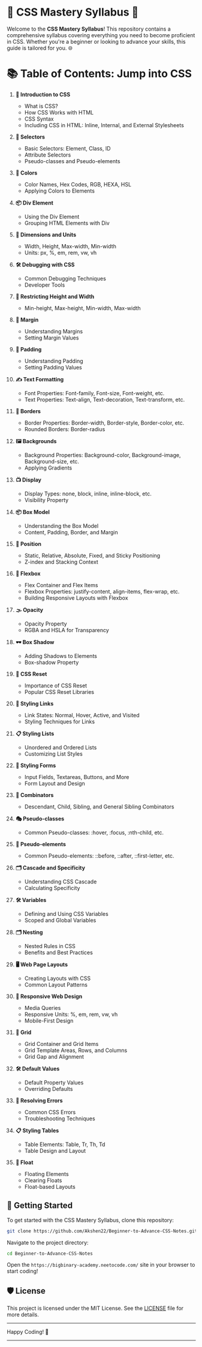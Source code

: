 # 🌟 CSS Mastery Syllabus 🌟

Welcome to the **CSS Mastery Syllabus**! This repository contains a comprehensive syllabus covering everything you need to become proficient in CSS. Whether you're a beginner or looking to advance your skills, this guide is tailored for you. 🌐

# 📚 Table of Contents: Jump into CSS

1. **📖 Introduction to CSS**
   - What is CSS?
   - How CSS Works with HTML
   - CSS Syntax
   - Including CSS in HTML: Inline, Internal, and External Stylesheets

2. **🎯 Selectors**
   - Basic Selectors: Element, Class, ID
   - Attribute Selectors
   - Pseudo-classes and Pseudo-elements

3. **🎨 Colors**
   - Color Names, Hex Codes, RGB, HEXA, HSL
   - Applying Colors to Elements

4. **📦 Div Element**
   - Using the Div Element
   - Grouping HTML Elements with Div

5. **📏 Dimensions and Units**
   - Width, Height, Max-width, Min-width
   - Units: px, %, em, rem, vw, vh

6. **🛠️ Debugging with CSS**
   - Common Debugging Techniques
   - Developer Tools

7. **📐 Restricting Height and Width**
   - Min-height, Max-height, Min-width, Max-width

8. **📏 Margin**
   - Understanding Margins
   - Setting Margin Values

9. **📏 Padding**
   - Understanding Padding
   - Setting Padding Values

10. **✍️ Text Formatting**
    - Font Properties: Font-family, Font-size, Font-weight, etc.
    - Text Properties: Text-align, Text-decoration, Text-transform, etc.

11. **🔲 Borders**
    - Border Properties: Border-width, Border-style, Border-color, etc.
    - Rounded Borders: Border-radius

12. **🖼️ Backgrounds**
    - Background Properties: Background-color, Background-image, Background-size, etc.
    - Applying Gradients

13. **📺 Display**
    - Display Types: none, block, inline, inline-block, etc.
    - Visibility Property

14. **📦 Box Model**
    - Understanding the Box Model
    - Content, Padding, Border, and Margin

15. **📍 Position**
    - Static, Relative, Absolute, Fixed, and Sticky Positioning
    - Z-index and Stacking Context

16. **📏 Flexbox**
    - Flex Container and Flex Items
    - Flexbox Properties: justify-content, align-items, flex-wrap, etc.
    - Building Responsive Layouts with Flexbox

17. **🌫️ Opacity**
    - Opacity Property
    - RGBA and HSLA for Transparency

18. **🕶️ Box Shadow**
    - Adding Shadows to Elements
    - Box-shadow Property

19. **🧹 CSS Reset**
    - Importance of CSS Reset
    - Popular CSS Reset Libraries

20. **🔗 Styling Links**
    - Link States: Normal, Hover, Active, and Visited
    - Styling Techniques for Links

21. **📋 Styling Lists**
    - Unordered and Ordered Lists
    - Customizing List Styles

22. **📝 Styling Forms**
    - Input Fields, Textareas, Buttons, and More
    - Form Layout and Design

23. **🧩 Combinators**
    - Descendant, Child, Sibling, and General Sibling Combinators

24. **🎭 Pseudo-classes**
    - Common Pseudo-classes: :hover, :focus, :nth-child, etc.

25. **🎨 Pseudo-elements**
    - Common Pseudo-elements: ::before, ::after, ::first-letter, etc.

26. **🗂️ Cascade and Specificity**
    - Understanding CSS Cascade
    - Calculating Specificity

27. **🛠️ Variables**
    - Defining and Using CSS Variables
    - Scoped and Global Variables

28. **🗂️ Nesting**
    - Nested Rules in CSS
    - Benefits and Best Practices

29. **🖥️ Web Page Layouts**
    - Creating Layouts with CSS
    - Common Layout Patterns

30. **📱 Responsive Web Design**
    - Media Queries
    - Responsive Units: %, em, rem, vw, vh
    - Mobile-First Design

31. **📐 Grid**
    - Grid Container and Grid Items
    - Grid Template Areas, Rows, and Columns
    - Grid Gap and Alignment

32. **🛠️ Default Values**
    - Default Property Values
    - Overriding Defaults

33. **🚫 Resolving Errors**
    - Common CSS Errors
    - Troubleshooting Techniques

34. **📋 Styling Tables**
    - Table Elements: Table, Tr, Th, Td
    - Table Design and Layout

35. **🌊 Float**
    - Floating Elements
    - Clearing Floats
    - Float-based Layouts

## 🔗 Getting Started
To get started with the CSS Mastery Syllabus, clone this repository:

```bash
git clone https://github.com/Akshen22/Beginner-to-Advance-CSS-Notes.git
```

Navigate to the project directory:

```bash
cd Beginner-to-Advance-CSS-Notes
```

Open the `https://bigbinary-academy.neetocode.com/` site in your browser to start coding!

## 🛡️ License
This project is licensed under the MIT License. See the [LICENSE](LICENSE) file for more details.

---

Happy Coding! 🎉

---
